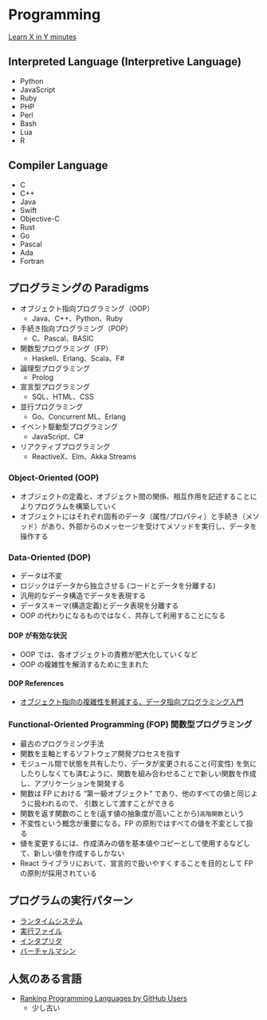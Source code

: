 # Programming

[Learn X in Y minutes](https://learnxinyminutes.com/)

## Interpreted Language (Interpretive Language)

- Python
- JavaScript
- Ruby
- PHP
- Perl
- Bash
- Lua
- R

## Compiler Language

- C
- C++
- Java
- Swift
- Objective-C
- Rust
- Go
- Pascal
- Ada
- Fortran

## プログラミングの Paradigms

- オブジェクト指向プログラミング（OOP）
  - Java、C++、Python、Ruby
- 手続き指向プログラミング（POP）
  - C、Pascal、BASIC
- 関数型プログラミング（FP）
  - Haskell、Erlang、Scala、F#
- 論理型プログラミング
  - Prolog
- 宣言型プログラミング
  - SQL、HTML、CSS
- 並行プログラミング
  - Go、Concurrent ML、Erlang
- イベント駆動型プログラミング
  - JavaScript、C#
- リアクティブプログラミング
  - ReactiveX、Elm、Akka Streams

### Object-Oriented (OOP)

- オブジェクトの定義と、オブジェクト間の関係、相互作用を記述することによりプログラムを構築していく
- オブジェクトにはそれぞれ固有のデータ（属性/プロパティ）と手続き（メソッド）があり、外部からのメッセージを受けてメソッドを実行し、データを操作する

### Data-Oriented (DOP)

- データは不変
- ロジックはデータから独立させる (コードとデータを分離する)
- 汎用的なデータ構造でデータを表現する
- データスキーマ(構造定義)とデータ表現を分離する
- OOP の代わりになるものではなく、共存して利用することになる

#### DOP が有効な状況

- OOP では、各オブジェクトの責務が肥大化していくなど
- OOP の複雑性を解消するために生まれた

#### DOP References

- [オブジェクト指向の複雑性を軽減する、データ指向プログラミング入門](https://zenn.dev/chillnn_tech/articles/e78a76f94ad45a)

### Functional-Oriented Programming (FOP) 関数型プログラミング

- 最古のプログラミング手法
- 関数を主軸とするソフトウェア開発プロセスを指す
- モジュール間で状態を共有したり、データが変更されること(可変性) を気にしたりしなくても済むように、関数を組み合わせることで新しい関数を作成し、アプリケーションを開発する
- 関数は FP における “第一級オブジェクト” であり、他のすべての値と同じように扱われるので、 引数として渡すことができる
- 関数を返す関数のことを(返す値の抽象度が高いことから)`高階関数`という
- 不変性という概念が重要になる。FP の原則ではすべての値を不変として扱る
- 値を変更するには、作成済みの値を基本値やコピーとして使用するなどして、新しい値を作成するしかない
- React ライブラリにおいて、宣言的で扱いやすくすることを目的として FP の原則が採用されている

## プログラムの実行パターン

- [ランタイムシステム](https://ja.wikipedia.org/wiki/%E3%83%A9%E3%83%B3%E3%82%BF%E3%82%A4%E3%83%A0%E3%82%B7%E3%82%B9%E3%83%86%E3%83%A0)
- [実行ファイル](https://ja.wikipedia.org/wiki/%E5%AE%9F%E8%A1%8C%E3%83%95%E3%82%A1%E3%82%A4%E3%83%AB)
- [インタプリタ](https://ja.wikipedia.org/wiki/%E3%82%A4%E3%83%B3%E3%82%BF%E3%83%97%E3%83%AA%E3%82%BF)
- [バーチャルマシン](https://ja.wikipedia.org/wiki/%E4%BB%AE%E6%83%B3%E6%A9%9F%E6%A2%B0)

## 人気のある言語

- [Ranking Programming Languages by GitHub Users](https://www.benfrederickson.com/ranking-programming-languages-by-github-users/)
  - 少し古い
